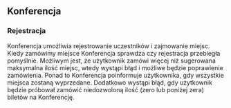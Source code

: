 ## Konferencja

### Rejestracja
Konferencja umożliwia rejestrowanie uczestników i zajmowanie miejsc. Kiedy zamówimy miejsce Konferencja sprawdza
 czy rejestracja przebiegła pomyślnie. Możliwym jest, że użytkownik zamówi więcej niż sugerowana maksymalna ilość
 miejsc, wtedy wystąpi błąd i możliwe będzie poprawienie zamówienia. Ponad to Konferencja poinformuje użytkownika, gdy
 wszystkie miejsca zostaną wyprzedane. Dodatkowo wystąpi błąd, gdy użytkownik będzie próbował zamówić niedozwoloną ilość
 (zero lub poniżej zera) biletów na Konferencję.